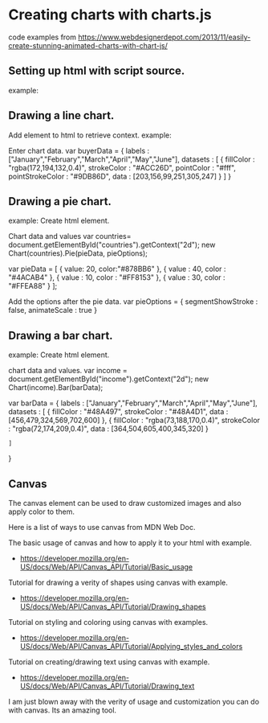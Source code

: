 # Creating charts with charts.js

code examples from https://www.webdesignerdepot.com/2013/11/easily-create-stunning-animated-charts-with-chart-js/

## Setting up html with script source.
example:
<!DOCTYPE html>
<html lang="en">
    <head>
        <meta charset="utf-8" />
        <title>Chart.js demo</title>
        <script src='Chart.min.js'></script>
    </head>
    <body>
    </body>
</html>

## Drawing a line chart.
Add element to html to retrieve context.
example:
<canvas id="buyers" width="600" height="400"></canvas>

<script>
    var buyers = document.getElementById('buyers').getContext('2d');
    new Chart(buyers).Line(buyerData);
</script>

Enter chart data.
var buyerData = {
	labels : ["January","February","March","April","May","June"],
	datasets : [
		{
			fillColor : "rgba(172,194,132,0.4)",
			strokeColor : "#ACC26D",
			pointColor : "#fff",
			pointStrokeColor : "#9DB86D",
			data : [203,156,99,251,305,247]
		}
	]
}

## Drawing a pie chart.
example:
Create html element.
<canvas id="countries" width="600" height="400"></canvas>

Chart data and values
var countries= document.getElementById("countries").getContext("2d");
new Chart(countries).Pie(pieData, pieOptions);

var pieData = [
	{
		value: 20,
		color:"#878BB6"
	},
	{
		value : 40,
		color : "#4ACAB4"
	},
	{
		value : 10,
		color : "#FF8153"
	},
	{
		value : 30,
		color : "#FFEA88"
	}
];

Add the options after the pie data.
var pieOptions = {
	segmentShowStroke : false,
	animateScale : true
}

## Drawing a bar chart.
example:
Create html element.
<canvas id="income" width="600" height="400"></canvas>

chart data and values.
var income = document.getElementById("income").getContext("2d");
new Chart(income).Bar(barData);

var barData = {
	labels : ["January","February","March","April","May","June"],
	datasets : [
		{
			fillColor : "#48A497",
			strokeColor : "#48A4D1",
			data : [456,479,324,569,702,600]
		},
		{
			fillColor : "rgba(73,188,170,0.4)",
			strokeColor : "rgba(72,174,209,0.4)",
			data : [364,504,605,400,345,320]
		}

	]
}

## Canvas
The canvas element can be used to draw customized images and also apply color to them. 

Here is a list of ways to use canvas from MDN Web Doc.

The basic usage of canvas and how to apply it to your html with example.
- https://developer.mozilla.org/en-US/docs/Web/API/Canvas_API/Tutorial/Basic_usage

Tutorial for drawing a verity of shapes using canvas with example.
- https://developer.mozilla.org/en-US/docs/Web/API/Canvas_API/Tutorial/Drawing_shapes

Tutorial on styling and coloring using canvas with examples.
- https://developer.mozilla.org/en-US/docs/Web/API/Canvas_API/Tutorial/Applying_styles_and_colors

Tutorial on creating/drawing text using canvas with example.
- https://developer.mozilla.org/en-US/docs/Web/API/Canvas_API/Tutorial/Drawing_text

I am just blown away with the verity of usage and customization you can do with canvas. Its an amazing tool.